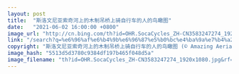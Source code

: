 ```yaml
---
layout: post
title:  "斯洛文尼亚索奇河上的木制吊桥上骑自行车的人的鸟瞰图"
date:   "2021-06-02 16:00:00 +0800"
image_url: "http://cn.bing.com/th?id=OHR.SocaCycles_ZH-CN3583247274_1920x1080.jpg&rf=LaDigue_1920x1080.jpg&pid=hp"
link: "/search?q=%e6%96%af%e6%b4%9b%e6%96%87%e5%b0%bc%e4%ba%9a%e7%b4%a2%e5%a5%87%e6%b2%b3&form=hpcapt&mkt=zh-cn"
copyright: "斯洛文尼亚索奇河上的木制吊桥上骑自行车的人的鸟瞰图 (© Amazing Aerial Agency/Offset by Shutterstock)"
image_hash: "5513d5d3780c9384df197b465f048d5a"
image_filename: "th?id=OHR.SocaCycles_ZH-CN3583247274_1920x1080.jpg&rf=LaDigue_1920x1080.jpg&pid=hp"
---
```

